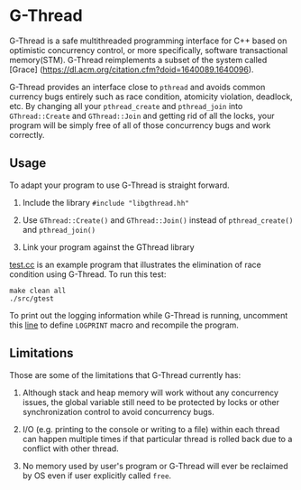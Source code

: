 # G-Thread

G-Thread is a safe multithreaded programming interface for C++
based on optimistic concurrency control, or more specifically, software transactional memory(STM). 
G-Thread reimplements a subset of the system called [Grace]
(https://dl.acm.org/citation.cfm?doid=1640089.1640096). 

G-Thread provides an interface close to `pthread` and avoids common currency
bugs entirely such as race condition, atomicity violation, deadlock, etc. By
changing all your `pthread_create` and `pthread_join` into `GThread::Create` and
`GThread::Join` and getting rid of all the locks, your program will be simply
free of all of those concurrency bugs and work correctly.

## Usage

To adapt your program to use G-Thread is straight forward. 

1. Include the library `#include "libgthread.hh"`

2. Use `GThread::Create()` and `GThread::Join()` instead of `pthread_create()`
   and `pthread_join()`

3. Link your program against the GThread library

[test.cc](src/test.cc) is an example program that illustrates the elimination of
race condition using G-Thread. To run this test:

```
make clean all
./src/gtest
```

To print out the logging information while G-Thread is running, uncomment this [line](https://github.com/wyk9787/G-STM/blob/540907da27075547b1303332e2a1e33cd84b39d4/src/util.hh#L24)
to define `LOGPRINT` macro and recompile the program.

## Limitations

Those are some of the limitations that G-Thread currently has:

1. Although stack and heap memory will work without any concurrency issues, the
   global variable still need to be protected by locks or other synchronization control
to avoid concurrency bugs.

2. I/O (e.g. printing to the console or writing to a file) within each thread can happen 
multiple times if that particular thread is rolled back due to a conflict with
other thread.

3. No memory used by user's program or G-Thread will ever be reclaimed by OS even if
   user explicitly called `free`.




